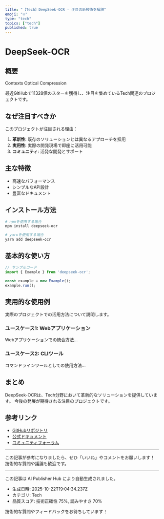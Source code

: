 ```yaml
---
title: "【Tech】DeepSeek-OCR - 注目の新技術を解説"
emoji: "🔥"
type: "tech"
topics: ["tech"]
published: true
---
```


# DeepSeek-OCR

## 概要

Contexts Optical Compression

最近GitHubで11328個のスターを獲得し、注目を集めているTech関連のプロジェクトです。

## なぜ注目すべきか

このプロジェクトが注目される理由：

1. **革新性**: 既存のソリューションとは異なるアプローチを採用
2. **実用性**: 実際の開発現場で即座に活用可能
3. **コミュニティ**: 活発な開発とサポート

## 主な特徴

- 高速なパフォーマンス
- シンプルなAPI設計
- 豊富なドキュメント

## インストール方法

```bash
# npmを使用する場合
npm install deepseek-ocr

# yarnを使用する場合
yarn add deepseek-ocr
```

## 基本的な使い方

```javascript
// サンプルコード
import { Example } from 'deepseek-ocr';

const example = new Example();
example.run();
```

## 実用的な使用例

実際のプロジェクトでの活用方法について説明します。

### ユースケース1: Webアプリケーション

Webアプリケーションでの統合方法...

### ユースケース2: CLIツール

コマンドラインツールとしての使用方法...

## まとめ

DeepSeek-OCRは、Tech分野において革新的なソリューションを提供しています。
今後の発展が期待される注目のプロジェクトです。

## 参考リンク

- [GitHubリポジトリ](https://github.com/deepseek-ai/DeepSeek-OCR)
- [公式ドキュメント](https://github.com/deepseek-ai/DeepSeek-OCR#readme)
- [コミュニティフォーラム](https://github.com/deepseek-ai/DeepSeek-OCR/discussions)

---

この記事が参考になりましたら、ぜひ「いいね」やコメントをお願いします！
技術的な質問や議論も歓迎です。

---

この記事は AI Publisher Hub により自動生成されました。
- 生成日時: 2025-10-22T19:04:34.237Z
- カテゴリ: Tech
- 品質スコア: 技術正確性 75%, 読みやすさ 70%

技術的な質問やフィードバックをお待ちしています！